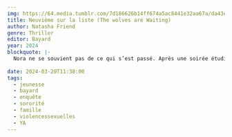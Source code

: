 ```yaml
---
img: https://64.media.tumblr.com/7d186626b14ff674a5ac8441e32aa67a/da43ee30abc90862-e5/s640x960/480313db2489bd76a50ea24922e6f78bd4b948bc.jpg
title: Neuvième sur la liste (The wolves are Waiting)
author: Natasha Friend
genre: Thriller
editor: Bayard
year: 2024
blockquote: |-
  Nora ne se souvient pas de ce qui s’est passé. Après une soirée étudiante, elle s’est réveillée seule et partiellement dénudée sur un terrain de golf. Sur son corps, le chiffre 9. Maintenant, elle voudrait juste reprendre le fil de sa vie comme si de rien n’était. Mais sa meilleure amie Cam ne compte pas en rester là, elle veut comprendre et briser le silence. Car d’autres que Nora sont peut-être en danger…
  
date: 2024-03-20T11:38:00
tags:
  - jeunesse
  - bayard
  - enquête
  - sororité
  - famille
  - violencessexuelles
  - YA
---
```

